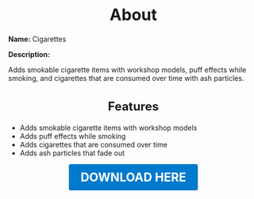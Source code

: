 <h1 style="text-align:center; font-size:2rem; font-weight:bold;">About</h1>

**Name:**
Cigarettes

**Description:**

Adds smokable cigarette items with workshop models, puff effects while smoking, and cigarettes that are consumed over time with ash particles.

<h2 style="text-align:center; font-size:1.5rem; font-weight:bold;">Features</h2>

- Adds smokable cigarette items with workshop models
- Adds puff effects while smoking
- Adds cigarettes that are consumed over time
- Adds ash particles that fade out




<p align="center"><a href="https://github.com/LiliaFramework/Modules/raw/refs/heads/gh-pages/cigs.zip" style="display:inline-block;padding:12px 24px;font-size:1.5rem;font-weight:bold;text-decoration:none;color:#fff;background-color:var(--md-primary-fg-color,#007acc);border-radius:4px;">DOWNLOAD HERE</a></p>
